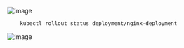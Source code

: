![image](https://github.com/user-attachments/assets/a4d81ef1-bec5-4082-bfdf-79c79c1a6309)

```bash
    kubectl rollout status deployment/nginx-deployment
```
![image](https://github.com/user-attachments/assets/dfc0a80f-95c8-4595-952d-cd8e5650cede)

